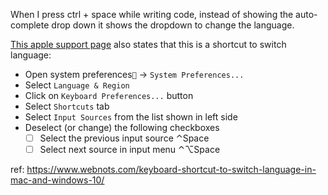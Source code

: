 When I press ctrl + space while writing code, instead of showing the auto-complete drop down it shows the dropdown to change the language.

[This apple support page](https://support.apple.com/en-gb/guide/mac-help/mchlp1406/mac) also states that this is a shortcut to switch language: 

- Open system preferences`` → `System Preferences...` 
- Select `Language & Region` 
- Click on `Keyboard Preferences...` button
- Select `Shortcuts` tab
- Select `Input Sources` from the list shown in left side
- Deselect (or change) the following checkboxes
    - [ ] Select the previous input source ⌃Space
    - [ ] Select next source in input menu ⌃⌥Space

ref: https://www.webnots.com/keyboard-shortcut-to-switch-language-in-mac-and-windows-10/
